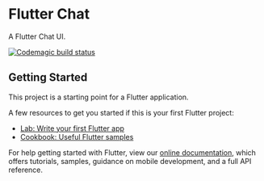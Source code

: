 # Flutter Chat

A Flutter Chat UI.

[![Codemagic build status](https://api.codemagic.io/apps/5ccd9cab156165000a3eee8b/5ccd9cab156165000a3eee8a/status_badge.svg)](https://codemagic.io/apps/5ccd9cab156165000a3eee8b/5ccd9cab156165000a3eee8a/latest_build)

## Getting Started

This project is a starting point for a Flutter application.

A few resources to get you started if this is your first Flutter project:

- [Lab: Write your first Flutter app](https://flutter.io/docs/get-started/codelab)
- [Cookbook: Useful Flutter samples](https://flutter.io/docs/cookbook)

For help getting started with Flutter, view our 
[online documentation](https://flutter.io/docs), which offers tutorials, 
samples, guidance on mobile development, and a full API reference.
